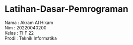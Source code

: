 # Latihan-Dasar-Pemrograman
Nama : Akram Al Hikam <br/>
Nim : 20220040200 <br/>
Kelas : TI F 22 <br/>
Prodi : Teknik Informatika
